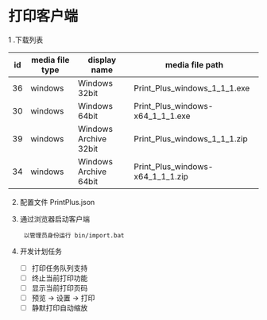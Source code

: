 打印客户端
=========
1 .下载列表

| id | media file type | display name | media file path |
|---|---|---|---|
|36	|windows	|Windows 32bit	|Print_Plus_windows_1_1_1.exe|
|30	|windows	|Windows 64bit	|Print_Plus_windows-x64_1_1_1.exe|
|39	|windows	|Windows Archive 32bit	|Print_Plus_windows_1_1_1.zip|
|34	|windows	|Windows Archive 64bit	|Print_Plus_windows-x64_1_1_1.zip|

2. 配置文件 PrintPlus.json

     
3. 通过浏览器启动客户端

        以管理员身份运行 bin/import.bat
        
4. 开发计划任务

    - [ ] 打印任务队列支持
    - [ ] 终止当前打印功能
    - [ ] 显示当前打印页码
    - [ ] 预览 -> 设置 -> 打印
    - [ ] 静默打印自动缩放